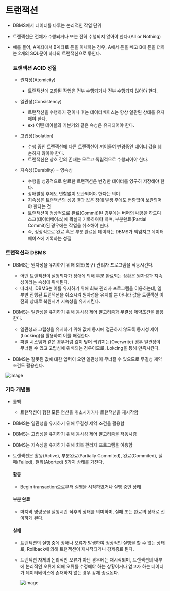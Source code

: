 <h1> 트랜잭션 </h1>

- DBMS에서 데이터를 다루는 논리적인 작업 단위

- 트랜잭션은 전체가 수행되거나 또는 전혀 수행되지 않아야 한다.(All or Nothing)

- 예를 들어, A계좌에서 B계좌로 돈을 이체하는 경우, A에서 돈을 빼고 B에 돈을 더하는 2개의 SQL문이 하나의 트랜잭션으로 묶인다. <br />
  
  <h3> 트랜잭션 ACID 성질 </h3>
  
  - 원자성(Atomicity)
    - 트랜잭션에 포함된 작업은 전부 수행되거나 전부 수행되지 않아야 한다.

  - 일관성(Consistency)
    - 트랜잭션을 수행하기 전이나 후는 데이터베이스는 항상 일관된 상태를 유지해야 한다.
    - ex) 어떤 테이블의 기본키와 같은 속성은 유지되어야 한다.

  - 고립성(Isolation)
    - 수행 중인 트랜잭션에 다른 트랜잭션이 끼어들여 변경중인 데이터 값을 훼손하지 않아야 한다.
    - 트랜잭션은 상호 간의 존재는 모르고 독립적으로 수행되어야 한다.


  - 지속성(Durablity) = 영속성
    - 수행을 성공적으로 완료한 트랜잭션은 변경한 데이터를 영구히 저장해야 한다.
    - 장애발생 후에도 변함없이 보관되어야 한다는 의미
    - 지속성은 트랜잭션의 성공 결과 값은 장애 발생 후에도 변함없이 보관되어야 한다는 것
    - 트랜잭션이 정상적으로 완료(Commit)된 경우에는 버퍼의 내용을 하드디스크(데이터베이스)에 확실히 기록하여야 하며, 부분완료(Partial Commit)된 경우에는 작업을 취소해야 한다.
    - 즉, 정상적으로 완료 혹은 부분 완료된 데이터는 DBMS가 책임지고 데이터베이스에 기록하는 성질

 <h3> 트랜잭션과 DBMS </h3>

- DBMS는 원자성을 유지하기 위해 회복(복구) 관리자 프로그램을 작동시킨다.
  - 어떤 트랜잭션이 실행되다가 장애에 의해 부분 완료되는 상황은 원자성과 지속성이라는 속성에 위배된다.
  - 따라서, DBMS는 이를 유지하기 위해 회복 관리자 프로그램을 이용하는데, 일부만 진행된 트랜잭션을 취소시켜 원자성을 유지할 뿐 아니라 값을 트랜잭션 이전의 상태로 복원시켜 지속성을 유지시킨다.

- DBMS는 일관성을 유지하기 위해 동시성 제어 알고리즘과 무결성 제약조건을 활용한다.
  - 일관성과 고립성을 유지하기 위해 값에 동시에 접근하지 않도록 동시성 제어(Locking)을 활용하여 이를 해결한다.
  - 파일 시스템과 같은 경우처럼 값이 덮어 씌워지는(Overwrite) 경우 일관성이 무너질 수 있고 고립성에 위배되는 경우이므로, Lokcing을 통해 만족시킨다.

- DBMS는 잘못된 값에 대한 입력이 오면 일관성이 무너질 수 있으므로 무결성 제약 조건도 활용한다.

![image](https://user-images.githubusercontent.com/62228401/211226603-a6fc1aba-d717-413c-9b17-50a95d80cac4.png)


  <h3> 기타 개념들 </h3>
  
  - 롤백
    - 트랜잭션이 행한 모든 연산을 취소시키거나 트랜잭션을 재시작함

  - DBMS는 일관성을 유지하기 위해 무결성 제약 조건을 활용함

  - DBMS는 고립성을 유지하기 위해 동시성 제어 알고리즘을 작동시킴

  - DBMS는 지속성을 유지하기 위해 회복 관리자 프로그램을 이용함


  - 트랜잭션은 활동(Active), 부분완료(Partially Commited), 완료(Commited), 실패(Failed), 철회(Aborted) 5가지 상태를 가진다.
  
    <h4> 활동 </h4>
    
    - Begin transaction으로부터 실행을 시작하였거나 실행 중인 상태

    <h4> 부분 완료 </h4>
    
    - 마지막 명령문을 실행시킨 직후의 상태를 의미하며, 실패 또는 완료의 상태로 전이하게 된다.

    <h4> 실패 </h4>
    
    - 트랜잭션의 실행 중에 장애나 오류가 발생하여 정상적인 실행을 할 수 없는 상태로, Rollback에 의해 트랜잭션이 재시작되거나 강제종료 된다.
    
    - 트랜잭션 자체의 논리적인 오류가 아닌 경우에는 재시작되며, 트랜잭션의 내부에 논리적인 오류에 의해 오류를 수정해야 하는 상황이거나 얻고자 하는 데이터가 데이터베이스에 존재하지 않는 경우 강제 종료된다.

      ![image](https://user-images.githubusercontent.com/62228401/211226189-877bed51-576d-4048-883e-ae91b7e30afe.png)
